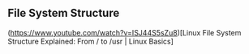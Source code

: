 ## File System Structure

(https://www.youtube.com/watch?v=ISJ44S5sZu8)[Linux File System Structure Explained: From / to /usr | Linux Basics]
